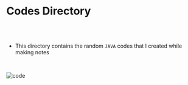 # Codes Directory

<br>
<br>

- This directory contains the random `JAVA` codes that I created while making notes

<br>

![code](https://i.imgur.com/ZHilfI7.gif)
